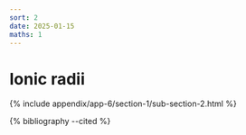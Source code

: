 ```yaml
---
sort: 2
date: 2025-01-15
maths: 1
---
```


# Ionic radii

{% include appendix/app-6/section-1/sub-section-2.html %}

{% bibliography --cited %}

